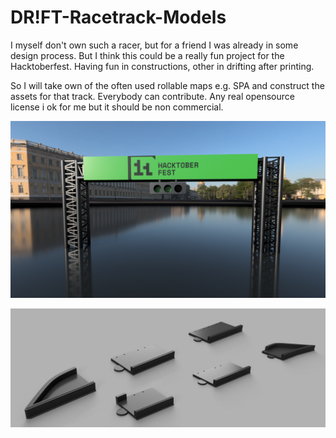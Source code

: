 # DR!FT-Racetrack-Models
I myself don't own such a racer, but for a friend I was already in some design process. But I think this could be a really fun project for the Hacktoberfest. Having fun in constructions, other in drifting after printing.

So I will take own of the often used rollable maps e.g. SPA and construct the assets for that track.
Everybody can contribute.
Any real opensource license i ok for me but it should be non commercial.


![StartFinish Traverse](https://raw.githubusercontent.com/mommel/DR-FT-Racetrack-Models/refs/heads/main/assets/StartFinish_Traverse.png)


![Pitlane](https://raw.githubusercontent.com/mommel/DR-FT-Racetrack-Models/refs/heads/main/assets/Pitlane_Parts.jpg)

